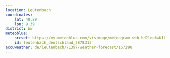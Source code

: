 ```yaml
---
location: Leutenbach
coordinates:
    lat: 48.89
    lon: 9.39
district: bw
meteoblue:
    srcset: https://my.meteoblue.com/visimage/meteogram_web_hd?look=KILOMETER_PER_HOUR%2CCELSIUS%2CMILLIMETER&apikey=5838a18e295d&temperature=C&windspeed=kmh&precipitationamount=mm&winddirection=3char&city=Leutenbach&iso2=de&lat=48.8879&lon=9.39267&asl=278&tz=Europe%2FBerlin&lang=de&sig=5197239bc6b5253d259479b5209836c4
    id: leutenbach_deutschland_2878313
accuweather: de/leutenbach/71397/weather-forecast/167298
---
```

